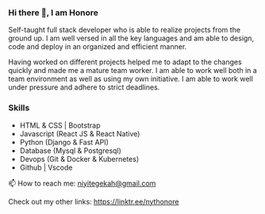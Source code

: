 ### Hi there 👋, I am Honore

Self-taught full stack developer who is able to realize projects from the ground up. I am well versed in all the key languages and am able to design, code and deploy in an organized and efficient manner.

Having worked on different projects helped me to adapt to the changes quickly and made me a mature team worker. I am able to work well both in a team environment as well as using my own initiative. I am able to work well under pressure and adhere to strict deadlines.

### Skills
- HTML & CSS | Bootstrap
- Javascript (React JS & React Native)
- Python (Django & Fast API)
- Database (Mysql & Postgresql)
- Devops (Git & Docker & Kubernetes)
- Github | Vscode

📫 How to reach me: niyitegekah@gmail.com

Check out my other links: https://linktr.ee/nythonore
